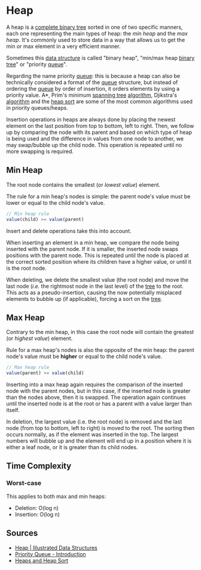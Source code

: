 # Heap

A heap is a [complete binary tree](Computer%20Science/Data%20Structures/Tree/complete%20binary%20tree.md) sorted in one of two specific manners, each one representing the main types of heap: the *min heap* and the *max heap*. It's commonly used to store data in a way that allows us to get the min or max element in a very efficient manner.

Sometimes this [data structure](Computer%20Science/Data%20Structures/data%20structure.md) is called "binary heap", "min/max heap [binary tree](Computer%20Science/Data%20Structures/Tree/binary%20tree.md)" or "priority [queue](Computer%20Science/Data%20Structures/queue.md)".

Regarding the name priority [queue](Computer%20Science/Data%20Structures/queue.md): this is because a heap can also be technically considered a format of the [queue](Computer%20Science/Data%20Structures/queue.md) structure, but instead of ordering the [queue](Computer%20Science/Data%20Structures/queue.md) by order of insertion, it orders elements by using a priority value. A*, Prim's minimum [spanning tree](Computer%20Science/Data%20Structures/Graph/spanning%20tree.md) [algorithm](Computer%20Science/Algorithms/algorithm.md), Djikstra's [algorithm](Computer%20Science/Algorithms/algorithm.md) and the [heap sort](Computer%20Science/Algorithms/Sorting/heap%20sort.md) are some of the most common algorithms used in priority queues/heaps.

Insertion operations in heaps are always done by placing the newest element on the last position from top to bottom, left to right. Then, we follow up by comparing the node with its parent and based on which type of heap is being used and the difference in values from one node to another, we may swap/bubble up the child node. This operation is repeated until no more swapping is required.

## Min Heap

The root node contains the smallest (or *lowest value*) element.

The rule for a min heap's nodes is simple: the parent node's value must be lower or equal to the child node's value.

```js
// Min heap rule
value(child) >= value(parent)
```

Insert and delete operations take this into account.

When inserting an element in a min heap, we compare the node being inserted with the parent node. If it is smaller, the inserted node swaps positions with the parent node. This is repeated until the node is placed at the correct sorted position where its children have a higher value, or until it is the root node.

When deleting, we delete the smallest value (the root node) and move the last node (*i.e.* the rightmost node in the last level) of the [tree](Computer%20Science/Data%20Structures/tree.md) to the root. This acts as a pseudo-insertion, causing the now potentially misplaced elements to bubble up (if applicable), forcing a sort on the [tree](Computer%20Science/Data%20Structures/tree.md).

## Max Heap

Contrary to the min heap, in this case the root node will contain the greatest (or *highest value*) element.

Rule for a max heap's nodes is also the opposite of the min heap: the parent node's value must be **higher** or equal to the child node's value.

```js
// Max heap rule
value(parent) >= value(child)
```

Inserting into a max heap again requires the comparison of the inserted node with the parent nodes, but in this case, if the inserted node is greater than the nodes above, then it is swapped. The operation again continues until the inserted node is at the root or has a parent with a value larger than itself.

In deletion, the largest value (i.e. the root node) is removed and the last node (from top to bottom, left to right) is moved to the root. The sorting then occurs normally, as if the element was inserted in the top. The largest numbers will bubble up and the element will end up in a position where it is either a leaf node, or it is greater than its child nodes.

## Time Complexity

### Worst-case

This applies to both max and min heaps:

- Deletion: O(log n)
- Insertion: O(log n)

## Sources

- [Heap | Illustrated Data Structures](https://www.youtube.com/watch?v=F_r0sJ1RqWk)
- [Priority Queue - Introduction](https://www.coursera.org/lecture/data-structures/introduction-2OpTs)
- [Heaps and Heap Sort](https://www.youtube.com/watch?v=B7hVxCmfPtM&list=PLUl4u3cNGP61Oq3tWYp6V_F-5jb5L2iHb&index=5)
